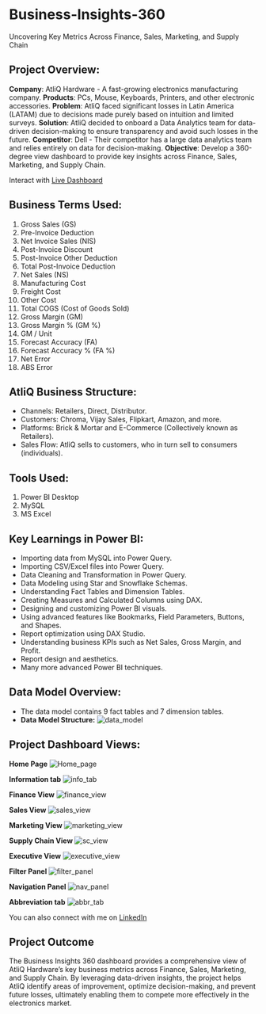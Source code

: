 # Business-Insights-360
Uncovering Key Metrics Across Finance, Sales, Marketing, and Supply Chain

## Project Overview:
**Company**: AtliQ Hardware - A fast-growing electronics manufacturing company.
**Products**: PCs, Mouse, Keyboards, Printers, and other electronic accessories.
**Problem**: AtliQ faced significant losses in Latin America (LATAM) due to decisions made purely based on intuition and limited surveys.
**Solution**: AtliQ decided to onboard a Data Analytics team for data-driven decision-making to ensure transparency and avoid such losses in the future.
**Competitor**: Dell - Their competitor has a large data analytics team and relies entirely on data for decision-making.
**Objective**: Develop a 360-degree view dashboard to provide key insights across Finance, Sales, Marketing, and Supply Chain.

Interact with [Live Dashboard](https://app.powerbi.com/view?r=eyJrIjoiNDEyN2RhNmYtODcwZC00NGI2LTk4YjMtOTI1ZjU1MTc5MmFlIiwidCI6ImM2ZTU0OWIzLTVmNDUtNDAzMi1hYWU5LWQ0MjQ0ZGM1YjJjNCJ9)

## Business Terms Used:
1. Gross Sales (GS)
2. Pre-Invoice Deduction
3. Net Invoice Sales (NIS)
4. Post-Invoice Discount
5. Post-Invoice Other Deduction
6. Total Post-Invoice Deduction
7. Net Sales (NS)
8. Manufacturing Cost
9. Freight Cost
10. Other Cost
11. Total COGS (Cost of Goods Sold)
12. Gross Margin (GM)
13. Gross Margin % (GM %)
14. GM / Unit
15. Forecast Accuracy (FA)
16. Forecast Accuracy % (FA %)
17. Net Error
18. ABS Error

## AtliQ Business Structure:
- Channels: Retailers, Direct, Distributor.
- Customers: Chroma, Vijay Sales, Flipkart, Amazon, and more.
- Platforms: Brick & Mortar and E-Commerce (Collectively known as Retailers).
- Sales Flow: AtliQ sells to customers, who in turn sell to consumers (individuals).

## Tools Used:
1. Power BI Desktop
2. MySQL
3. MS Excel

## Key Learnings in Power BI:
- Importing data from MySQL into Power Query.
- Importing CSV/Excel files into Power Query.
- Data Cleaning and Transformation in Power Query.
- Data Modeling using Star and Snowflake Schemas.
- Understanding Fact Tables and Dimension Tables.
- Creating Measures and Calculated Columns using DAX.
- Designing and customizing Power BI visuals.
- Using advanced features like Bookmarks, Field Parameters, Buttons, and Shapes.
- Report optimization using DAX Studio.
- Understanding business KPIs such as Net Sales, Gross Margin, and Profit.
- Report design and aesthetics.
- Many more advanced Power BI techniques.

## Data Model Overview:
- The data model contains 9 fact tables and 7 dimension tables.
- **Data Model Structure:**
![data_model](https://github.com/user-attachments/assets/97af715f-404a-4558-a61a-d1f21187448b)

## Project Dashboard Views:

**Home Page**
![Home_page](https://github.com/user-attachments/assets/0dd9698d-4b60-4fd4-9b25-ac21de981209)

**Information tab**
![info_tab](https://github.com/user-attachments/assets/ab5cc7fa-8543-4586-a61b-dc7437356a04)

**Finance View**
![finance_view](https://github.com/user-attachments/assets/dcfbe0da-f289-43c6-b61e-5f4c5a1e8b8d)

**Sales View**
![sales_view](https://github.com/user-attachments/assets/5bca8e8a-c67a-451b-8181-c0cec720f170)

**Marketing View**
![marketing_view](https://github.com/user-attachments/assets/de2a9226-5623-4429-80d2-b13227f93b9b)

**Supply Chain View**
![sc_view](https://github.com/user-attachments/assets/a8897eb6-fd2a-4334-bd58-893dac03916e)

**Executive View**
![executive_view](https://github.com/user-attachments/assets/6088758c-6958-4b7f-ae0d-2454af5e740d)

**Filter Panel**
![filter_panel](https://github.com/user-attachments/assets/83612dda-93c4-4bf7-9ff4-91e8c02106c9)

**Navigation Panel**
![nav_panel](https://github.com/user-attachments/assets/c02a9390-3cf9-4296-b4f2-6fb897268890)

**Abbreviation tab**
![abbr_tab](https://github.com/user-attachments/assets/54f6f8f3-f607-4114-ba63-528d5a2a7ab9)


You can also connect with me on [LinkedIn](https://www.linkedin.com/in/bunty1305/)

## Project Outcome
The Business Insights 360 dashboard provides a comprehensive view of AtliQ Hardware’s key business metrics across Finance, Sales, Marketing, and Supply Chain. By leveraging data-driven insights, the project helps AtliQ identify areas of improvement, optimize decision-making, and prevent future losses, ultimately enabling them to compete more effectively in the electronics market.
